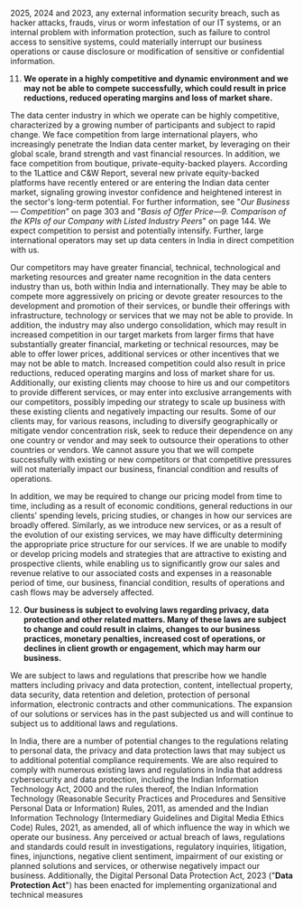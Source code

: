 2025, 2024 and 2023, any external information security breach, such as hacker attacks, frauds, virus or worm infestation of our IT systems, or an internal problem with information protection, such as failure to control access to sensitive systems, could materially interrupt our business operations or cause disclosure or modification of sensitive or confidential information.

11. **We operate in a highly competitive and dynamic environment and we may not be able to compete successfully, which could result in price reductions, reduced operating margins and loss of market share.**

The data center industry in which we operate can be highly competitive, characterized by a growing number of participants and subject to rapid change. We face competition from large international players, who increasingly penetrate the Indian data center market, by leveraging on their global scale, brand strength and vast financial resources. In addition, we face competition from boutique, private-equity-backed players. According to the 1Lattice and C&W Report, several new private equity-backed platforms have recently entered or are entering the Indian data center market, signaling growing investor confidence and heightened interest in the sector's long-term potential. For further information, see "*Our Business — Competition*" on page 303 and "*Basis of Offer Price—9. Comparison of the KPIs of our Company with Listed Industry Peers*" on page 144. We expect competition to persist and potentially intensify. Further, large international operators may set up data centers in India in direct competition with us.

Our competitors may have greater financial, technical, technological and marketing resources and greater name recognition in the data centers industry than us, both within India and internationally. They may be able to compete more aggressively on pricing or devote greater resources to the development and promotion of their services, or bundle their offerings with infrastructure, technology or services that we may not be able to provide. In addition, the industry may also undergo consolidation, which may result in increased competition in our target markets from larger firms that have substantially greater financial, marketing or technical resources, may be able to offer lower prices, additional services or other incentives that we may not be able to match. Increased competition could also result in price reductions, reduced operating margins and loss of market share for us. Additionally, our existing clients may choose to hire us and our competitors to provide different services, or may enter into exclusive arrangements with our competitors, possibly impeding our strategy to scale up business with these existing clients and negatively impacting our results. Some of our clients may, for various reasons, including to diversify geographically or mitigate vendor concentration risk, seek to reduce their dependence on any one country or vendor and may seek to outsource their operations to other countries or vendors. We cannot assure you that we will compete successfully with existing or new competitors or that competitive pressures will not materially impact our business, financial condition and results of operations.

In addition, we may be required to change our pricing model from time to time, including as a result of economic conditions, general reductions in our clients' spending levels, pricing studies, or changes in how our services are broadly offered. Similarly, as we introduce new services, or as a result of the evolution of our existing services, we may have difficulty determining the appropriate price structure for our services. If we are unable to modify or develop pricing models and strategies that are attractive to existing and prospective clients, while enabling us to significantly grow our sales and revenue relative to our associated costs and expenses in a reasonable period of time, our business, financial condition, results of operations and cash flows may be adversely affected.

12. **Our business is subject to evolving laws regarding privacy, data protection and other related matters. Many of these laws are subject to change and could result in claims, changes to our business practices, monetary penalties, increased cost of operations, or declines in client growth or engagement, which may harm our business.**

We are subject to laws and regulations that prescribe how we handle matters including privacy and data protection, content, intellectual property, data security, data retention and deletion, protection of personal information, electronic contracts and other communications. The expansion of our solutions or services has in the past subjected us and will continue to subject us to additional laws and regulations.

In India, there are a number of potential changes to the regulations relating to personal data, the privacy and data protection laws that may subject us to additional potential compliance requirements. We are also required to comply with numerous existing laws and regulations in India that address cybersecurity and data protection, including the Indian Information Technology Act, 2000 and the rules thereof, the Indian Information Technology (Reasonable Security Practices and Procedures and Sensitive Personal Data or Information) Rules, 2011, as amended and the Indian Information Technology (Intermediary Guidelines and Digital Media Ethics Code) Rules, 2021, as amended, all of which influence the way in which we operate our business. Any perceived or actual breach of laws, regulations and standards could result in investigations, regulatory inquiries, litigation, fines, injunctions, negative client sentiment, impairment of our existing or planned solutions and services, or otherwise negatively impact our business. Additionally, the Digital Personal Data Protection Act, 2023 ("**Data Protection Act**") has been enacted for implementing organizational and technical measures